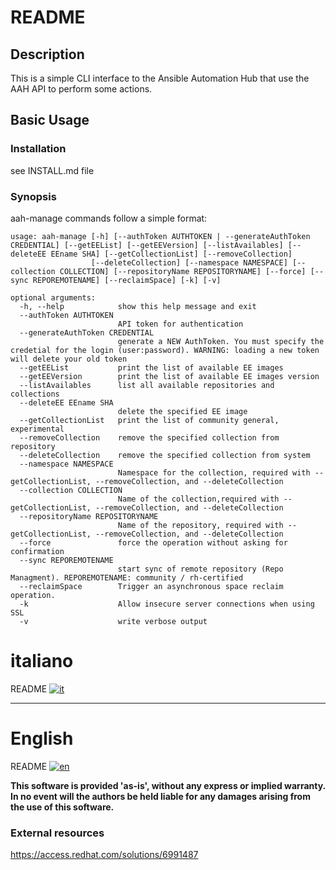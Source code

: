 # README

## Description

This is a simple CLI interface to the Ansible Automation Hub that use the AAH API to perform some actions. 

## Basic Usage
### Installation
see INSTALL.md file


### Synopsis
aah-manage commands follow a simple format:
```
usage: aah-manage [-h] [--authToken AUTHTOKEN | --generateAuthToken CREDENTIAL] [--getEEList] [--getEEVersion] [--listAvailables] [--deleteEE EEname SHA] [--getCollectionList] [--removeCollection]
                  [--deleteCollection] [--namespace NAMESPACE] [--collection COLLECTION] [--repositoryName REPOSITORYNAME] [--force] [--sync REPOREMOTENAME] [--reclaimSpace] [-k] [-v]

optional arguments:
  -h, --help            show this help message and exit
  --authToken AUTHTOKEN
                        API token for authentication
  --generateAuthToken CREDENTIAL
                        generate a NEW AuthToken. You must specify the credetial for the login (user:password). WARNING: loading a new token will delete your old token
  --getEEList           print the list of available EE images
  --getEEVersion        print the list of available EE images version
  --listAvailables      list all available repositories and collections
  --deleteEE EEname SHA
                        delete the specified EE image
  --getCollectionList   print the list of community general, experimental
  --removeCollection    remove the specified collection from repository
  --deleteCollection    remove the specified collection from system
  --namespace NAMESPACE
                        Namespace for the collection, required with --getCollectionList, --removeCollection, and --deleteCollection
  --collection COLLECTION
                        Name of the collection,required with --getCollectionList, --removeCollection, and --deleteCollection
  --repositoryName REPOSITORYNAME
                        Name of the repository, required with --getCollectionList, --removeCollection, and --deleteCollection
  --force               force the operation without asking for confirmation
  --sync REPOREMOTENAME
                        start sync of remote repository (Repo Managment). REPOREMOTENAME: community / rh-certified
  --reclaimSpace        Trigger an asynchronous space reclaim operation.
  -k                    Allow insecure server connections when using SSL
  -v                    write verbose output

```


# italiano

README [![it](https://img.shields.io/badge/lang-it-green.svg)](https://github.com/rUser75/aah-manage/blob/main/README-ita.md)

------
# English

README [![en](https://img.shields.io/badge/lang-en-red.svg)](https://github.com/rUser75/aah-manage/blob/main/README-en.md)


**This software is provided 'as-is', without any express or implied warranty. In no event will the authors be held liable for any damages arising from the use of this software.**


### External resources

https://access.redhat.com/solutions/6991487
